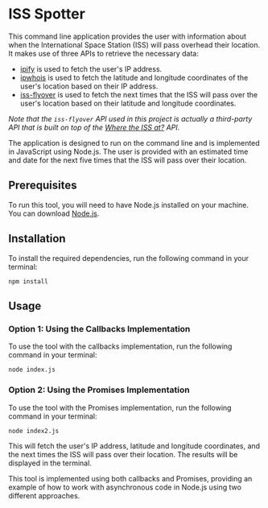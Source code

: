 # ISS Spotter

This command line application provides the user with information about when the International Space Station (ISS) will pass overhead their location. It makes use of three APIs to retrieve the necessary data:

- [ipify](https://www.ipify.org/) is used to fetch the user's IP address.
- [ipwhois](https://ipwhois.io/) is used to fetch the latitude and longitude coordinates of the user's location based on their IP address.
- [iss-flyover](https://iss-flyover.herokuapp.com/json/?lat=YOUR_LAT_INPUT_HERE&lon=YOUR_LON_INPUT_HERE) is used to fetch the next times that the ISS will pass over the user's location based on their latitude and longitude coordinates.

_Note that the `iss-flyover` API used in this project is actually a third-party API that is built on top of the [Where the ISS at?](https://wheretheiss.at/w/developer) API._

The application is designed to run on the command line and is implemented in JavaScript using Node.js. The user is provided with an estimated time and date for the next five times that the ISS will pass over their location.

## Prerequisites

To run this tool, you will need to have Node.js installed on your machine. You can download [Node.js](https://nodejs.org/).

## Installation

To install the required dependencies, run the following command in your terminal:

```
npm install
```

## Usage

### Option 1: Using the Callbacks Implementation

To use the tool with the callbacks implementation, run the following command in your terminal:

```
node index.js
```

### Option 2: Using the Promises Implementation

To use the tool with the Promises implementation, run the following command in your terminal:

```
node index2.js
```

This will fetch the user's IP address, latitude and longitude coordinates, and the next times the ISS will pass over their location. The results will be displayed in the terminal.

This tool is implemented using both callbacks and Promises, providing an example of how to work with asynchronous code in Node.js using two different approaches.
